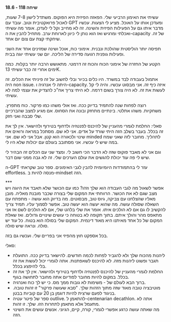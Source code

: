 **שיחה 118 \- 18.6**

עשיתי את האימון הרביעי שלי. הפאזה הפיזית היא הפוקוס. משתדל לישון 7-8 שעות, לאכול פרואקטיבית וטוב. עובד עם GPT ומעדכן אותו על האוכל. מציע לי הצעות. עכשיו מדבר איתו גם על הפעילות הפיזית והשינה. זה לא מחייב וקל לי לעדכן. אומר מה עשיתי ואכלתי ומרגיש ואז הוא נותן לי כיוון לארוחת ערב. מתחיל להבין את ה-capacity של זה. שיחקתי קצת עם צום יום אחד. 

תפיסה יותר הוליסטית שהולכת ונבנית. אימוני כוח, אוכל ושינה שמזינים אחד את השני ופעילות גופנית רגועה סדירה של הליכה. יום שני עשיתי יוגה בבית. 

הקטע של החזרה של אימוני הכוח והכוח זה דרמטי. מתאושש הרבה יותר בקלות. כמה ימים אחרי זה כבר עשיתי 13K.

אתמול בעבודה לבד במשרד. היו כלים בכיור ובלי לחשוב על זה פיניתי את הכלים. זה היה non issue. היתה לי אנרגיה ו-capacity. איזה כיף זה. אני מבסוט עכשיו. והיה לי קל לעשות את זה. לא היה צורך בשום דרמה. לא היתי צריך אח"כ להצדיק את עצמי למה לא עשיתי. 

רוצה לפחות שנה להתמיד בדיוק ככה. ואז אולי משהו כמו פרקור. כוח מתפרץ. משחקיות. משהו אתלטי. בינתיים מתחזק ובונה את הסחוס. אם מגיע למצב שהברכיים שלי סבבה ואני חזק. 

סאלי: החלמת לגמרי מהעניין של להיכנס לפנטזיה ולדחוף בטירוף ולהישאר. אין לך את זה בכלל. בעבר בשלב הזה היתי שורד על אדים. אני לא שם. מסתכל במראה ורואים את שינוי ולכאורה הוא קטן. אבל אני לא שם. אני minded לתהליך. מחובר לזה שאני שמח במה שיש לי עכשיו. אני מסתובב בעולם עם יכולות שלא היו לי. 

וגם אני לא מאבד פוקוס שזה לא הדבר הכי חשוב לי. ומצד שני עם הכלים זה הבהיר לי שיש לי פה עוד יכולת להגשים את עולם הערכים שלי. זה לא גבה ממני שום דבר. 

ה-GPT עזר לי בהתמודדות היומיומית להבין לגבי האימונים. ספר טוב שקראתי effortless.  מנסה להיות ב-mindset הזה. 

\*\*\*  
אפשר לשאול מה לגבי העבודה הוא שלך וזהו? כמו עם הכושר שלא תאבד את היוגה ויש מצב שגם לא את הכושר. הרווחתי את המקום שלי בצורה שכבר מובנת מאליה. מובן מאליו שהצלחנו עם צביקה, גיוס טוב, מבסוטים. מה בדיוק הוא עושה \- מתפתח עם השאלה שסולה עושה. מה שהוא יעשה הוא יעשה טוב. אפשר לסמוך עליו. תמיד צריך להקשיב לו גם אם לא הולכים איתו. אומר את שלי בלהט שלי, אם לא הולכים לשם אז אני מתאפס מהר והולך איתם. בתוך תקופה לא בטוחה כי עושים שינויים גדולים. ואז שאלת המקום של כל אחד מאיתנו היא מאוד דינמית. המקום שלי בסולה הוא בטוח. כל עוד יש סולה. ונראה שיש סולה. 

בכל אספקט חוץ מהפיזי אני בפריים שלי. ועכשיו גם בזה. 

סאלי:

* ליהנות מהכוח שלך ולא להגביר לפחות לכמה חודשים. להישאר בדיוק ככה. התועלת תגבר ופשוט ליהנות מזה. לא להיכנס לשאפתנות. אתה לגמרי יכול לעשות את זה בלי להיפצע בכלל.   
* החלמת לגמרי מהעניין של להיכנס לפנטזיה ולדחוף בטירוף ולהישאר. אין לך את זה בכלל. במקום להיות מחובר לפודיום אתה מחובר לתחושה בגוף.   
* ברוך הבא לעולם של \- משימות לא גובות ממך מס. כי יש לך כוח ואנרגיה.   
* מוטיבציה טובה מאוד שזה מתוך הזהות שלך. "סבא שעושה פרקור" זו זהות טובה. בניגוד לפעם שרצית להיות דוגמן בן 20 עם קוביות בבטן.   
* ספר של פיטר עטיה outlive. להתאמן ל-centenarian decathlon. אתה לא מתעמל אלא מתאמן לתחרות הזו. שלך. זו זהות.   
* מה שאתה עושה כרגע אפשרי לגמרי, קורה, קיים, הגיוני. אנשים עושים את השינוי הזה. 

